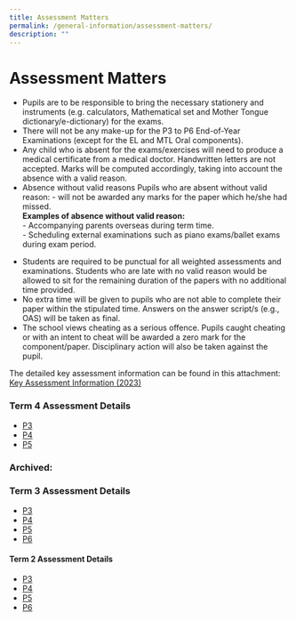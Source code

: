 ```yaml
---
title: Assessment Matters
permalink: /general-information/assessment-matters/
description: ""
---
```

# Assessment Matters

- Pupils are to be responsible to bring the necessary stationery and instruments (e.g. calculators, Mathematical set and Mother Tongue dictionary/e-dictionary) for the exams. 
- There will not be any make-up for the P3 to P6 End-of-Year Examinations (except for the EL and MTL Oral components).
- Any child who is absent for the exams/exercises will need to produce a medical certificate from a medical doctor. Handwritten letters are not accepted. Marks will be computed accordingly, taking into account the absence with a valid reason.
- Absence without valid reasons
      Pupils who are absent without valid reason:
      -   will not be awarded any marks for the paper which he/she had missed.
<br><b>Examples of absence without valid reason:</b> <br>
      -   Accompanying parents overseas during term time.<br>
      -   Scheduling external examinations such as piano exams/ballet exams during exam period.

* Students are required to be punctual for all weighted assessments and examinations. Students who are late with no valid reason would be allowed to sit for the remaining duration of the papers with no additional time provided.
* No extra time will be given to pupils who are not able to complete their paper within the stipulated time. Answers on the answer script/s (e.g., OAS) will be taken as final.
* The school views cheating as a serious offence. Pupils caught cheating or with an intent to cheat will be awarded a zero mark for the component/paper. Disciplinary action will also be taken against the pupil.


The detailed key assessment information can be found in this attachment:  [Key Assessment Information (2023)](/files/key%20assessment%20information%20(2023).pdf)


### Term 4 Assessment Details
* [P3](/files/p3%20term%204%20yearend%20assessment%20details%202023.pdf)
* [P4](/files/p4%20term%204%20yearend%20assessment%20details%202023.pdf)
* [P5](/files/p5%20term%204%20yearend%20assessment%20details%202023.pdf)


### Archived:

### Term 3 Assessment Details
* [P3](/files/p3%20term%203%20weighted%20assessment%20details%202023.pdf)
* [P4](/files/p4%20term%203%20weighted%20assessment%20details%202023.pdf)
* [P5](/files/p5%20term%203%20weighted%20assessment%20details%202023.pdf)
* [P6](/files/p6%20term%203%20prelims%20details%202023.pdf)

#### Term 2 Assessment Details
* [P3](/files/p3%20term%202%20weighted%20assessment%20details%202023.pdf)
* [P4](/files/p4%20term%202%20weighted%20assessment%20details%202023.pdf)
* [P5](/files/p5%20term%202%20weighted%20assessment%20details%202023.pdf)
* [P6](/files/p6%20term%202%20weighted%20assessment%20details%202023.pdf)